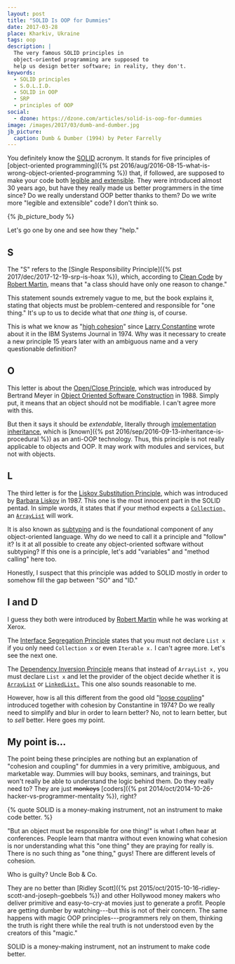 ```yaml
---
layout: post
title: "SOLID Is OOP for Dummies"
date: 2017-03-28
place: Kharkiv, Ukraine
tags: oop
description: |
  The very famous SOLID principles in
  object-oriented programming are supposed to
  help us design better software; in reality, they don't.
keywords:
  - SOLID principles
  - S.O.L.I.D.
  - SOLID in OOP
  - SRP
  - principles of OOP
social:
  - dzone: https://dzone.com/articles/solid-is-oop-for-dummies
image: /images/2017/03/dumb-and-dumber.jpg
jb_picture:
  caption: Dumb & Dumber (1994) by Peter Farrelly
---
```


You definitely know the [SOLID](https://en.wikipedia.org/wiki/SOLID_%28object-oriented_design%29)
acronym. It stands for five principles of
[object-oriented programming]({% pst 2016/aug/2016-08-15-what-is-wrong-object-oriented-programming %})
that, if followed, are supposed to
make your code both [legible and extensible](https://en.wikipedia.org/wiki/SOLID_%28object-oriented_design%29).
They were introduced almost 30 years ago, but have they
really made us better programmers in the time since?
Do we really understand OOP better thanks to them? Do we write more
"legible and extensible" code? I don't think so.

<!--more-->

{% jb_picture_body %}

Let's go one by one and see how they "help."

## S

The "S" refers to the [Single Responsibility Principle]({% pst 2017/dec/2017-12-19-srp-is-hoax %}),
which, according to [Clean Code](http://amzn.to/2m7LmaA) by
[Robert Martin](https://en.wikipedia.org/wiki/Robert_Cecil_Martin), means that
"a class should have only one reason to change."

This statement sounds extremely vague to me, but the book explains it, stating that
objects must be problem-centered and responsible for "one thing."
It's up to us to decide what that _one thing_ is, of course.

This is what we know as
"[high cohesion](https://en.wikipedia.org/wiki/Cohesion_%28computer_science%29)"
since [Larry Constantine](https://en.wikipedia.org/wiki/Larry_Constantine)
wrote about it in the IBM Systems Journal in 1974.
Why was it necessary to create a new principle 15 years later with an ambiguous name and
a very questionable definition?

## O

This letter is about the [Open/Close Principle](https://en.wikipedia.org/wiki/Open/closed_principle),
which was introduced by Bertrand Meyer in
[Object Oriented Software Construction](http://amzn.to/2lNxy44) in 1988.
Simply put, it means that an object should not be modifiable. I can't agree more
with this.

But then it says it should be _extendable_, literally through
[implementation inheritance](https://en.wikipedia.org/wiki/Inheritance_%28object-oriented_programming%29), which is
[known]({% pst 2016/sep/2016-09-13-inheritance-is-procedural %}) as an anti-OOP technology.
Thus, this principle is not really applicable to objects and OOP.
It may work with modules and services, but not with objects.

## L

The third letter is for the [Liskov Substitution Principle](https://en.wikipedia.org/wiki/Liskov_substitution_principle),
which was introduced by
[Barbara Liskov](https://en.wikipedia.org/wiki/Barbara_Liskov) in 1987.
This one is the most innocent part in the SOLID pentad. In simple words, it states
that if your method expects a
[`Collection,`](http://docs.oracle.com/javase/7/docs/api/java/util/Collection.html)
an
[`ArrayList`](http://docs.oracle.com/javase/7/docs/api/java/util/ArrayList.html)
will work.

It is also known as [subtyping](https://en.wikipedia.org/wiki/Subtyping) and is
the foundational component of any object-oriented language. Why do we need to
call it a principle and "follow" it? Is it at all possible to create any
object-oriented software without subtyping? If this one is a principle, let's
add "variables" and "method calling" here too.

Honestly, I suspect that this principle was added to SOLID mostly in order
to somehow fill the gap between "SO" and "ID."

## I and D

I guess they both were introduced by
[Robert Martin](https://en.wikipedia.org/wiki/Robert_Cecil_Martin) while
he was working at Xerox.

The [Interface Segregation Principle](https://en.wikipedia.org/wiki/Interface_segregation_principle)
states that you must not declare `List x` if you only need `Collection x`
or even `Iterable x.` I can't agree more. Let's see the next one.

The [Dependency Inversion Principle](https://en.wikipedia.org/wiki/Dependency_inversion_principle)
means that instead of `ArrayList x,` you must
declare `List x` and let the provider of the object decide whether
it is
[`ArrayList`](http://docs.oracle.com/javase/7/docs/api/java/util/ArrayList.html) or
[`LinkedList.`](http://docs.oracle.com/javase/7/docs/api/java/util/LinkedList.html)
This one also sounds reasonable to me.

However, how is all this different from the good old
"[loose coupling](https://en.wikipedia.org/wiki/Coupling_%28computer_programming%29)"
introduced together with cohesion by Constantine in 1974?
Do we really need to simplify and blur in order to learn better?
No, not to learn better, but to _sell_ better. Here goes my point.

## My point is...

The point being these principles are nothing but an explanation of
"cohesion and coupling" for dummies in a very primitive, ambiguous,
and marketable way. Dummies will buy books, seminars, and trainings,
but won't really be able to understand the logic behind them. Do they really
need to? They are just ~~monkeys~~
[coders]({% pst 2014/oct/2014-10-26-hacker-vs-programmer-mentality %}), right?

{% quote SOLID is a money-making instrument, not an instrument to make code better. %}

"But an object must be responsible for one thing!" is what I often hear at
conferences. People learn that mantra without even knowing
what cohesion is nor understanding what this "one thing" they are
praying for really is. There is no such thing as "one thing," guys! There are different
levels of cohesion.

Who is guilty? Uncle Bob &amp; Co.

They are no better than
[Ridley Scott]({% pst 2015/oct/2015-10-16-ridley-scott-and-joseph-goebbels %})
and other Hollywood money makers who
deliver primitive and easy-to-cry-at movies just to generate a profit. People
are getting dumber by watching---but this is not of their concern.
The same happens with magic OOP principles---programmers rely on
them, thinking the truth is right there while the real truth
is not understood even by the creators of this "magic."

SOLID is a money-making instrument, not an instrument to make
code better.
